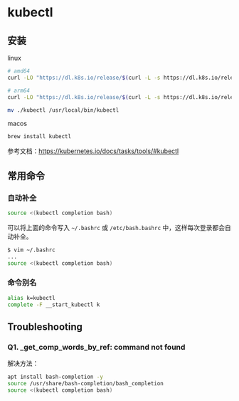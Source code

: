 # kubectl

## 安装

linux

```bash
# amd64
curl -LO "https://dl.k8s.io/release/$(curl -L -s https://dl.k8s.io/release/stable.txt)/bin/linux/amd64/kubectl"

# arm64
curl -LO "https://dl.k8s.io/release/$(curl -L -s https://dl.k8s.io/release/stable.txt)/bin/linux/arm64/kubectl"

mv ./kubectl /usr/local/bin/kubectl
```

macos

```bash
brew install kubectl
```

参考文档：https://kubernetes.io/docs/tasks/tools/#kubectl

## 常用命令

### 自动补全

```bash
source <(kubectl completion bash)
```

可以将上面的命令写入 `~/.bashrc` 或 `/etc/bash.bashrc` 中，这样每次登录都会自动补全。

```bash
$ vim ~/.bashrc
...
source <(kubectl completion bash)
```

### 命令别名

```bash
alias k=kubectl
complete -F __start_kubectl k
```

## Troubleshooting

### Q1. _get_comp_words_by_ref: command not found

解决方法：

```bash
apt install bash-completion -y
source /usr/share/bash-completion/bash_completion
source <(kubectl completion bash)
```
